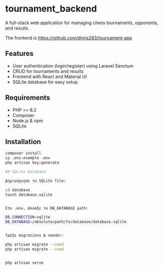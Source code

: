 # tournament_backend
A full-stack web application for managing chess tournaments, opponents, and results.

The frontend is https://github.com/dimis283/tournament-app
## Features

- User authentication (login/register) using Laravel Sanctum
- CRUD for tournaments and results
- Frontend with React and Material UI
- SQLite database for easy setup
## Requirements

- PHP >= 8.2
- Composer
- Node.js & npm
- SQLite

## Installation



```bash
composer install
cp .env.example .env
php artisan key:generate

## SQLite Database

Δημιούργησε το SQLite file:

cd database
touch database.sqlite


Στο .env, άλλαξε το DB_DATABASE path:

DB_CONNECTION=sqlite
DB_DATABASE=/absolute/path/to/database/database.sqlite


Τρέξε migrations & seeder:

php artisan migrate --seed
php artisan migrate --seed


php artisan serve
